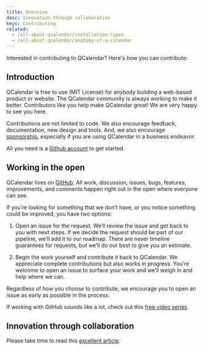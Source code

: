 ```yaml
---
title: Overview
desc: Innovation through collaboration
keys: Contributing
related:
  - /all-about-qcalendar/installation-types
  - /all-about-qcalendar/anatomy-of-a-calendar
---
```


Interested in contributing to QCalendar? Here's how you can contribute:

## Introduction

QCalendar is free to use (MIT License) for anybody building a web-based product or website. The QCalendar community is always working to make it better. Contributors like you help make QCalendar great! We are very happy to see you here.

Contributions are not limited to code. We also encourage feedback, documentation, new design and tools. And, we also encourage [sponsorship](/contributing/sponsor), especially if you are using QCalendar in a business endeavor. 

All you need is a [Github account](https://github.com/join) to get started.

## Working in the open

QCalendar lives on [GitHub](https://github.com/quasarframework/quasar-ui-qcalendar). All work, discussion, issues, bugs, features, improvements, and comments happen right out in the open where everyone can see.

If you’re looking for something that we don’t have, or you notice something could be improved, you have two options:

1. Open an issue for the request. We’ll review the issue and get back to you with next steps. If we decide the request should be part of our pipeline, we’ll add it to our roadmap. There are never timeline guarantees for requests, but we’ll do our best to give you an estimate.

2. Begin the work yourself and contribute it back to QCalendar. We appreciate complete contributions but also works in progress. You’re welcome to open an issue to surface your work and we’ll weigh in and help where we can.

Regardless of how you choose to contribute, we encourage you to open an issue as early as possible in the process.

If working with GitHub sounds like a lot, check out this [free video series](https://app.egghead.io/playlists/how-to-contribute-to-an-open-source-project-on-github).

## Innovation through collaboration

Please take time to read this [excellent article](https://blogs.vmware.com/opensource/2020/12/01/why-companies-contribute-to-open-source/).